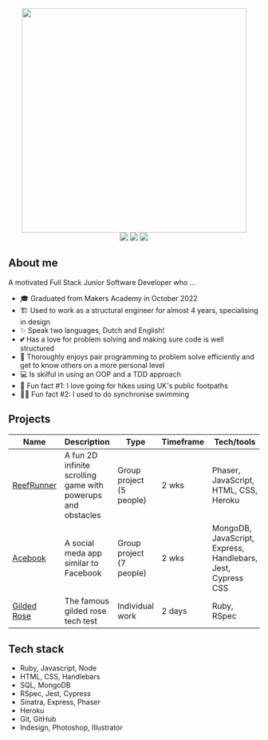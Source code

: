 <div align="center">
  <img src="https://github.com/naomischlosser/CV/blob/main/bear-painting.png"width="450">
</div>

<div align="center">
  <a href="https://www.linkedin.com/in/naomi-schl%C3%B6sser-1a0861150/"><img src="https://img.shields.io/badge/LinkedIn-0077B5?style=for-the-badge&logo=linkedin&logoColor=white"></a>
    <a href="https://github.com/naomischlosser/CV/blob/main/CV-Naomi-Schlo%CC%88sser.pdf"><img src="https://img.shields.io/badge/PDF CV-97bcc8?style=for-the-badge&logo=cv&logoColor=white"></a>
    <a href="https://github.com/naomischlosser/CV"><img src="https://img.shields.io/badge/GithubCV-4B4B4B?style=for-the-badge&logo=github&logoColor=white"></a>
</div>

## About me
A motivated Full Stack Junior Software Developer who ...

- 🎓 Graduated from Makers Academy in October 2022
- 🏗️ Used to work as a structural engineer for almost 4 years, specialising in design
- ✨ Speak two languages, Dutch and English!
- 💕 Has a love for problem solving and making sure code is well structured
- 👥 Thoroughly enjoys pair programming to problem solve efficiently and get to know others on a more personal level
- 💻 Is skilful in using an OOP and a TDD approach
- 🌳 Fun fact #1: I love going for hikes using UK's public footpaths
- 🏊‍♀️ Fun fact #2: I used to do synchronise swimming

## Projects

| Name                                                             | Description       | Type     | Timeframe | Tech/tools                           |
| ---------------------------------------------------------------- | ----------------- | -------- | --------- | ------------------------------------ |
| [ReefRunner](https://github.com/naomischlosser/team-sea-urchins) | A fun 2D infinite scrolling game with powerups and obstacles | Group project (5 people) | 2 wks | Phaser, JavaScript, HTML, CSS, Heroku |
| [Acebook](https://github.com/naomischlosser/acebook-node-slugs) | A social meda app similar to Facebook | Group project (7 people) | 2 wks | MongoDB, JavaScript, Express, Handlebars, Jest, Cypress CSS |
| [Gilded Rose](https://github.com/naomischlosser/individual-challenges/tree/main/gilded-rose-tech-test) | The famous gilded rose tech test | Individual work | 2 days | Ruby, RSpec |

## Tech stack
- Ruby, Javascript, Node
- HTML, CSS, Handlebars
- SQL, MongoDB
- RSpec, Jest, Cypress
- Sinatra, Express, Phaser
- Heroku
- Git, GitHub
- Indesign, Photoshop, Illustrator
